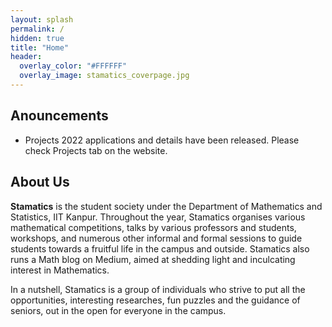 ```yaml
---
layout: splash
permalink: /
hidden: true
title: "Home"
header:
  overlay_color: "#FFFFFF"
  overlay_image: stamatics_coverpage.jpg
---
```

## Anouncements
* Projects 2022 applications and details have been released. Please check Projects tab on the website.

## About Us

**Stamatics** is the student society under the Department of Mathematics and Statistics, IIT Kanpur. Throughout the year, Stamatics organises various mathematical competitions, talks by various professors and students, workshops, and numerous other informal and formal sessions to guide students towards a fruitful life in the campus and outside. Stamatics also runs a Math blog on Medium, aimed at shedding light and inculcating interest in Mathematics. 

In a nutshell, Stamatics is a group of individuals who strive to put all the opportunities, interesting researches, fun puzzles and the guidance of seniors, out in the open for everyone in the campus.
